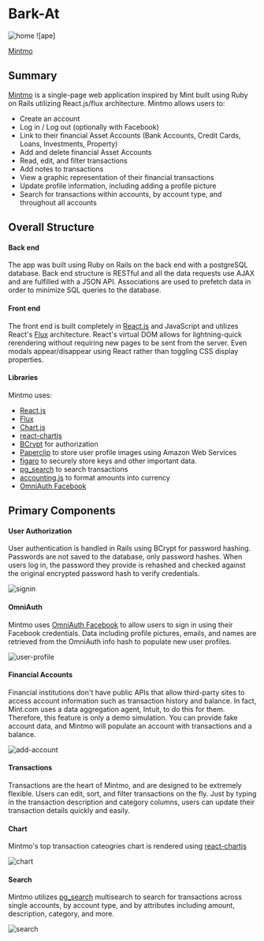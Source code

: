 # Bark-At

![home]
![ape]

[Mintmo][mintmo]


## Summary

[Mintmo][mintmo] is a single-page web application inspired by Mint built using Ruby on Rails
utilizing React.js/flux architecture. Mintmo allows users to:

* Create an account
* Log in / Log out (optionally with Facebook)
* Link to their financial Asset Accounts (Bank Accounts, Credit Cards, Loans, Investments, Property)
* Add and delete financial Asset Accounts
* Read, edit, and filter transactions
* Add notes to transactions
* View a graphic representation of their financial transactions
* Update profile information, including adding a profile picture
* Search for transactions within accounts, by account type, and throughout all accounts

## Overall Structure

#### Back end
The app was built using Ruby on Rails on the back end with a postgreSQL database. Back end structure is RESTful and all  the data requests use AJAX and are fulfilled with a JSON API. Associations are used to prefetch data in order to minimize SQL queries to the database.

#### Front end
The front end is built completely in [React.js][React] and JavaScript and utilizes React's [Flux][Flux] architecture. React's virtual DOM allows for lightning-quick rerendering without requiring new pages to be sent from the server. Even modals appear/disappear using React rather than toggling CSS display properties.

#### Libraries

Mintmo uses:
- [React.js][React]
- [Flux][Flux]
- [Chart.js][Chart.js]
- [react-chartjs][react-chartjs]
- [BCrypt](https://github.com/codahale/bcrypt-ruby) for authorization
- [Paperclip](https://github.com/thoughtbot/paperclip) to store user profile images using Amazon Web Services
- [figaro](https://github.com/laserlemon/figaro) to securely store keys and other important data.
- [pg_search][pg_search] to search transactions
- [accounting.js](https://github.com/openexchangerates/accounting.js) to format amounts into currency
- [OmniAuth Facebook][OmniAuth Facebook]

## Primary Components

#### User Authorization
User authentication is handled in Rails using BCrypt for password hashing. Passwords are not saved to the database, only password hashes. When users log in, the password they provide is rehashed and checked against the original encrypted password hash to verify credentials.

![signin]

#### OmniAuth
Mintmo uses [OmniAuth Facebook][OmniAuth Facebook] to allow users to sign in using their Facebook credentials. Data including profile pictures, emails, and names are retrieved from the OmniAuth info hash to populate new user profiles.

![user-profile]

#### Financial Accounts
Financial institutions don't have public APIs that allow third-party sites to access account information such as transaction history and balance. In fact, Mint.com uses a data aggregation agent, Intuit, to do this for them. Therefore, this feature is only a demo simulation. You can provide fake account data, and Mintmo will populate an account with transactions and a balance.

![add-account]

#### Transactions
Transactions are the heart of Mintmo, and are designed to be extremely flexible. Users can edit, sort, and filter transactions on the fly. Just by typing in the transaction description and category columns, users can update their transaction details quickly and easily.

#### Chart
Mintmo's top transaction cateogries chart is rendered using [react-chartjs][react-chartjs]

![chart]

#### Search
Mintmo utilizes [pg_search][pg_search] multisearch to search for transactions across single accounts, by account type, and by attributes including amount, description, category, and more.

![search]

[mintmo]: http://www.mymintmo.com/
[Chart.js]:http://www.chartjs.org/
[react-chartjs]:https://github.com/jhudson8/react-chartjs
[pg_search]:https://github.com/Casecommons/pg_search
[OmniAuth Facebook]:https://github.com/mkdynamic/omniauth-facebook
[React]:https://facebook.github.io/react/
[Flux]:https://facebook.github.io/flux/



[home]: https://firebasestorage.googleapis.com/v0/b/social-media-app-e5895.appspot.com/o/Bark-Feed.png?alt=media&token=085fcab4-f246-40aa-8325-d0515f949f82
[user-profile]: ./app/assets/images/aboutme.PNG
[add-account]: ./app/assets/images/addaccount.PNG
[chart]: ./app/assets/images/chart.PNG
[search]: ./app/assets/images/Search.PNG
[signin]: ./app/assets/images/signin.PNG
[home]: ./app/assets/images/homepage.PNG
